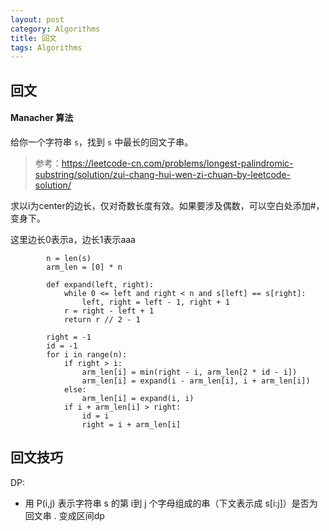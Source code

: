 ```yaml
---
layout: post
category: Algorithms
title: 回文
tags: Algorithms
---
```


## 回文



#### Manacher 算法

给你一个字符串 `s`，找到 `s` 中最长的回文子串。

> 参考：https://leetcode-cn.com/problems/longest-palindromic-substring/solution/zui-chang-hui-wen-zi-chuan-by-leetcode-solution/

求以i为center的边长，仅对奇数长度有效。如果要涉及偶数，可以空白处添加#，变身下。

这里边长0表示a，边长1表示aaa

```
        n = len(s)
        arm_len = [0] * n

        def expand(left, right):
            while 0 <= left and right < n and s[left] == s[right]:
                left, right = left - 1, right + 1
            r = right - left + 1
            return r // 2 - 1

        right = -1
        id = -1
        for i in range(n):
            if right > i:
                arm_len[i] = min(right - i, arm_len[2 * id - i])
                arm_len[i] = expand(i - arm_len[i], i + arm_len[i])
            else:
                arm_len[i] = expand(i, i)
            if i + arm_len[i] > right:
                id = i
                right = i + arm_len[i]
```



## 回文技巧

DP:

- 用 P(i,j) 表示字符串 s 的第 i到 j 个字母组成的串（下文表示成 s[i:j]）是否为回文串 . 变成区间dp
